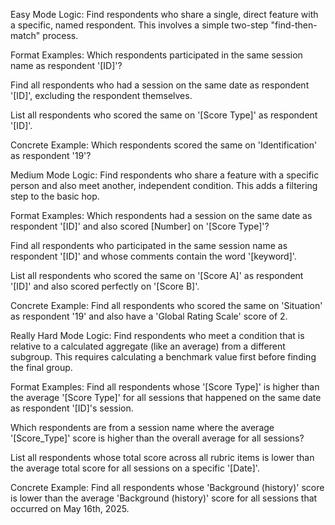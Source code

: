 Easy Mode
Logic: Find respondents who share a single, direct feature with a specific, named respondent. This involves a simple two-step "find-then-match" process.

Format Examples:
Which respondents participated in the same session name as respondent '[ID]'?

Find all respondents who had a session on the same date as respondent '[ID]', excluding the respondent themselves.

List all respondents who scored the same on '[Score Type]' as respondent '[ID]'.

Concrete Example:
Which respondents scored the same on 'Identification' as respondent '19'?

Medium Mode
Logic: Find respondents who share a feature with a specific person and also meet another, independent condition. This adds a filtering step to the basic hop.

Format Examples:
Which respondents had a session on the same date as respondent '[ID]' and also scored [Number] on '[Score Type]'?

Find all respondents who participated in the same session name as respondent '[ID]' and whose comments contain the word '[keyword]'.

List all respondents who scored the same on '[Score A]' as respondent '[ID]' and also scored perfectly on '[Score B]'.

Concrete Example:
Find all respondents who scored the same on 'Situation' as respondent '19' and also have a 'Global Rating Scale' score of 2.

Really Hard Mode
Logic: Find respondents who meet a condition that is relative to a calculated aggregate (like an average) from a different subgroup. This requires calculating a benchmark value first before finding the final group.

Format Examples:
Find all respondents whose '[Score Type]' is higher than the average '[Score Type]' for all sessions that happened on the same date as respondent '[ID]'s session.

Which respondents are from a session name where the average '[Score_Type]' score is higher than the overall average for all sessions?

List all respondents whose total score across all rubric items is lower than the average total score for all sessions on a specific '[Date]'.

Concrete Example:
Find all respondents whose 'Background (history)' score is lower than the average 'Background (history)' score for all sessions that occurred on May 16th, 2025.